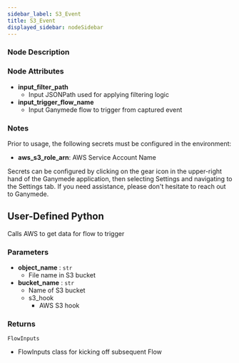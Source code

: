 ```yaml
---
sidebar_label: S3_Event
title: S3_Event
displayed_sidebar: nodeSidebar
---
```


### Node Description

### Node Attributes
- **input_filter_path**
  - Input JSONPath used for applying filtering logic
- **input_trigger_flow_name**
  - Input Ganymede flow to trigger from captured event


### Notes
Prior to usage, the following secrets must be configured in the environment:
- **aws_s3_role_arn**: AWS Service Account Name

Secrets can be configured by clicking on the gear icon in the upper-right hand of the Ganymede
application, then selecting Settings and navigating to the Settings tab.  If you need
assistance, please don't hesitate to reach out to Ganymede.
## User-Defined Python
Calls AWS to get data for flow to trigger


### Parameters
- **object_name** : `str`
    - File name in S3 bucket
- **bucket_name** : `str`
    - Name of S3 bucket
  - s3_hook
    - AWS S3 hook


### Returns
`FlowInputs`
  - FlowInputs class for kicking off subsequent Flow
